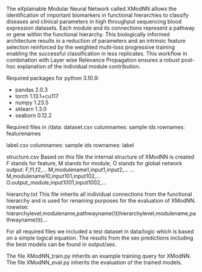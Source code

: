 The eXplainable Modular Neural Network called XModNN allows the identification of important
biomarkers in functional hierarchies to classify diseases and clinical parameters in high
throughput sequencing blood expression datasets. Each module and its connections represent
a pathway or gene within the functional hierarchy. This biologically informed architecture
results in a reduction of parameters and an intrinsic feature selection reinforced by the
weighted multi-loss progressive training enabling the successful classification in less
replicates. This workflow in combination with Layer wise Relevance Propagation ensures a
robust post-hoc explanation of the individual module contribution.

Required packages for python 3.10.9:
- pandas 2.0.3
- torch 1.13.1+cu117
- numpy 1.23.5
- sklearn 1.3.0
- seaborn 0.12.2

Required files in /data:
dataset.csv
  columnames: sample ids
  rownames: featurenames

label.csv
  columnames: sample ids
  rownames: label

structure.csv
Based on this file the internal structure of XModNN is created
F stands for feature, M stands for module, O stands for global network output:
  F,f1,f2,...
  M,modulename1,input1,input2,...
  ...
  M,modulename10,input101,input102,...
  O.output_module,input1001,input1002,...

hierarchy.txt
  This file inherits all individual connections from the functional hierarchy and is used for renaming purposes for the evaluation of XModNN.
  rowwise: hierarchylevel,modulename,pathwayname(\t)hierarchylevel,modulename,pathwayname(\t)...

For all required files we included a test dataset in data/logic which is based on a simple logical equation. The results from the sex predictions including the best models can be found in output/sex.

The file XModNN_train.py inherits an example training query for XModNN.
The file XModNN_eval.py inherits the evaluation of the trained models.
